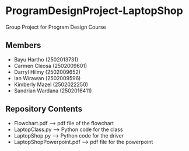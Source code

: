 # ProgramDesignProject-LaptopShop
Group Project for Program Design Course

## Members
- Bayu Hartho (2502013731)
- Carmen Cleosa (2502009601)
- Darryl Hilmy (2502009652)
- Ian Wirawan (2502009596)
- Kimberly Mazel (2502022250)
- Sandrian Wardana (2502016411)

## Repository Contents
- Flowchart.pdf --> pdf file of the flowchart
- LaptopClass.py --> Python code for the class
- LaptopShop.py --> Python code for the driver
- LaptopShopPowerpoint.pdf --> pdf file for the powerpoint
